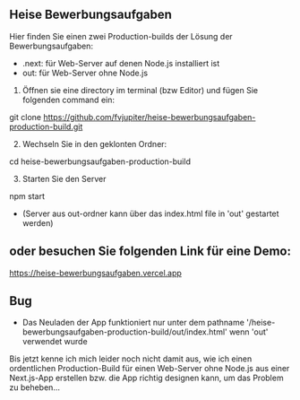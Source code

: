## Heise Bewerbungsaufgaben
Hier finden Sie einen zwei Production-builds der Lösung der Bewerbungsaufgaben:
- .next: für Web-Server auf denen Node.js installiert ist
- out: für Web-Server ohne Node.js

1. Öffnen sie eine directory im terminal (bzw Editor) und fügen Sie folgenden command ein:

git clone https://github.com/fvjupiter/heise-bewerbungsaufgaben-production-build.git

2. Wechseln Sie in den geklonten Ordner:

cd heise-bewerbungsaufgaben-production-build

3. Starten Sie den Server

npm start

- (Server aus out-ordner kann über das index.html file in 'out' gestartet werden)

## oder besuchen Sie folgenden Link für eine Demo:

https://heise-bewerbungsaufgaben.vercel.app

## Bug
- Das Neuladen der App funktioniert nur unter dem pathname '/heise-bewerbungsaufgaben-production-build/out/index.html' wenn 'out' verwendet wurde

Bis jetzt kenne ich mich leider noch nicht damit aus, wie ich einen ordentlichen Production-Build für einen Web-Server ohne Node.js aus einer Next.js-App erstellen bzw. die App richtig designen kann, um das Problem zu beheben...
